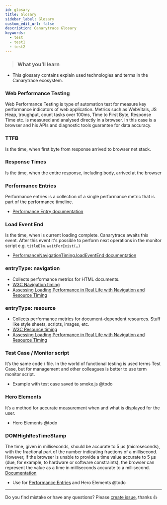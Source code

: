 ```yaml
---
id: glosary
title: Glosary
sidebar_label: Glosary
custom_edit_url: false
description: Canarytrace Glosary
keywords:
  - test
  - test1
  - test2
---
```


> ### What you’ll learn
- This glossary contains explain used technologies and terms in the Canarytrace ecosystem.

### Web Performance Testing

Web Performance Testing is type of automation test for measure key performance indicators of web application. Metrics such as WebVitals, JS Heap, troughput, count tasks over 100ms, Time to First Byte, Response Time etc. is  measured and analysed directly in a browser. 
In this case is a browser and his APIs and diagnostic tools guarantee for data accuracy.

### TTFB

Is the time, when first byte from response arrived to browser net stack.

### Response Times

Is the time, when the entire response, including body, arrived at the browser

### Performance Entries

Performance entries is a collection of a single performance metric that is part of the performance timeline.
- [Performance Entry documentation](https://developer.mozilla.org/en-US/docs/Web/API/PerformanceEntry)

### Load Event End

Is the time, when is current loading complete. Canarytrace awaits this event. After this event it's possible to perform next operations in the monitor script e.g. `titleElm.waitForExist(…)`
- [PerformanceNavigationTiming.loadEventEnd documentation](https://developer.mozilla.org/en-US/docs/Web/API/PerformanceNavigationTiming/loadEventEnd)

### entryType: navigation
- Collects performance metrics for HTML documents.
- [W3C Navigation timing](https://w3c.github.io/navigation-timing/)
- [Assessing Loading Performance in Real Life with Navigation and Resource Timing](https://developers.google.com/web/fundamentals/performance/navigation-and-resource-timing)

### entryType: resource
- Collects performance metrics for document-dependent resources. Stuff like style sheets, scripts, images, etc.
- [W3C Resource timing](https://w3c.github.io/resource-timing/)
- [Assessing Loading Performance in Real Life with Navigation and Resource Timing](https://developers.google.com/web/fundamentals/performance/navigation-and-resource-timing)

### Test Case / Monitor script

It’s the same code / file. In the world of functional testing is used terms Test Case, but for management and other colleagues is better to use term monitor script.
- Example with test case saved to smoke.js  @todo

### Hero Elements

It’s a method for accurate measurement when and what is displayed for the user.
- Hero Elements @todo

### DOMHighResTimeStamp

The time, given in milliseconds, should be accurate to 5 µs (microseconds), with the fractional part of the number indicating fractions of a millisecond. However, if the browser is unable to provide a time value accurate to 5 µs (due, for example, to hardware or software constraints), the browser can represent the value as a time in milliseconds accurate to a millisecond. [Documentation](https://developer.mozilla.org/en-US/docs/Web/API/DOMHighResTimeStamp)

- Use for [Performance Entries](https://canarytrace.atlassian.net/wiki/spaces/CDD/pages/192315512/Performance+Entries) and Hero Elements @todo

---

Do you find mistake or have any questions? Please [create issue](https://github.com/canarytrace/documentation/issues/new/choose), thanks 👍